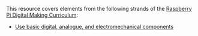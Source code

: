 
This resource covers elements from the following strands of the [Raspberry Pi Digital Making Curriculum](https://www.raspberrypi.org/curriculum/):

- [Use basic digital, analogue, and electromechanical components](https://www.raspberrypi.org/curriculum/physical-computing/creator)
